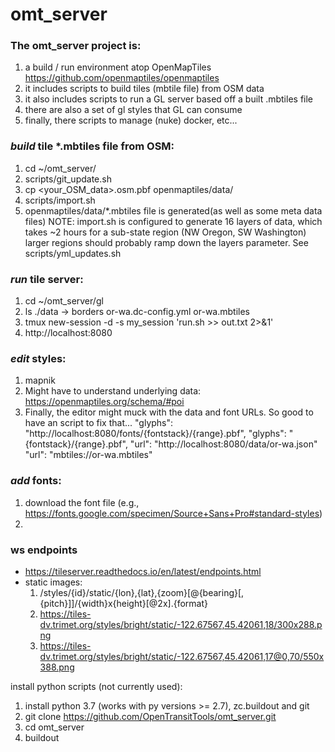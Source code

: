omt_server
==========

### The omt_server project is:
  1. a build / run environment atop OpenMapTiles https://github.com/openmaptiles/openmaptiles
  1. it includes scripts to build tiles (mbtile file) from OSM data
  1. it also includes scripts to run a GL server based off a built .mbtiles file
  1. there are also a set of gl styles that GL can consume
  1. finally, there scripts to manage (nuke) docker, etc...


### **_build_** tile *.mbtiles file from OSM:
  1. cd ~/omt_server/
  1. scripts/git_update.sh
  1. cp <your_OSM_data>.osm.pbf openmaptiles/data/
  1. scripts/import.sh
  1. openmaptiles/data/*.mbtiles file is generated(as well as some meta data files)
  NOTE: import.sh is configured to generate 16 layers of data, which takes ~2 hours for a sub-state region (NW Oregon, SW Washington)
        larger regions should probably ramp down the layers parameter. See scripts/yml_updates.sh


###  **_run_** tile server:
  1. cd ~/omt_server/gl
  1. ls ./data -> borders or-wa.dc-config.yml  or-wa.mbtiles
  1. tmux new-session -d -s my_session 'run.sh >> out.txt 2>&1'
  1. http://localhost:8080


### **_edit_** styles:
  1. mapnik
  1. Might have to understand underlying data: https://openmaptiles.org/schema/#poi
  1. Finally, the editor might muck with the data and font URLs.  So good to have an script to fix that...
     "glyphs": "http://localhost:8080/fonts/{fontstack}/{range}.pbf",
     "glyphs": "{fontstack}/{range}.pbf",
     "url": "http://localhost:8080/data/or-wa.json"
     "url": "mbtiles://or-wa.mbtiles"

### **_add_** fonts:
  1. download the font file (e.g., https://fonts.google.com/specimen/Source+Sans+Pro#standard-styles)
  1.  


### ws endpoints
  - https://tileserver.readthedocs.io/en/latest/endpoints.html
  - static images:
    1. /styles/{id}/static/{lon},{lat},{zoom}[@{bearing}[,{pitch}]]/{width}x{height}[@2x].{format}
    1. https://tiles-dv.trimet.org/styles/bright/static/-122.67567,45.42061,18/300x288.png
    1. https://tiles-dv.trimet.org/styles/bright/static/-122.67567,45.42061,17@0,70/550x388.png 
  

install python scripts (not currently used):
  1. install python 3.7 (works with py versions >= 2.7), zc.buildout and git
  1. git clone https://github.com/OpenTransitTools/omt_server.git
  1. cd omt_server
  1. buildout

